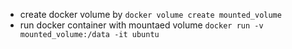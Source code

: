- create docker volume by `docker volume create mounted_volume`
- run docker container with mountaed volume `docker run -v mounted_volume:/data -it ubuntu`